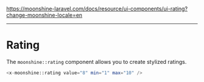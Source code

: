 https://moonshine-laravel.com/docs/resource/ui-components/ui-rating?change-moonshine-locale=en

------
# Rating  

The `moonshine::rating` component allows you to create stylized ratings.

```php
<x-moonshine::rating value="8" min="1" max="10" />
```
